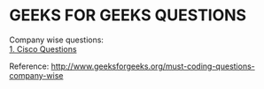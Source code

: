 # GEEKS FOR GEEKS QUESTIONS

Company wise questions:<br />
[1. Cisco Questions](https://github.com/rajatsachdeva/Geeks_For_Geeks/tree/master/cisco_questions)<br />

Reference: http://www.geeksforgeeks.org/must-coding-questions-company-wise
